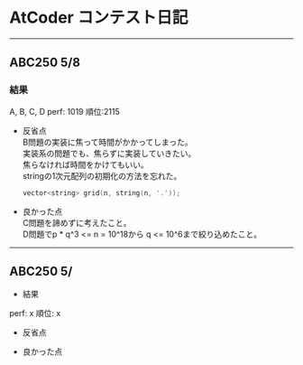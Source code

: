 # AtCoder コンテスト日記

___

## ABC250 5/8

### 結果

A, B, C, D
perf: 1019
順位:2115

- 反省点  
  B問題の実装に焦って時間がかかってしまった。  
  実装系の問題でも、焦らずに実装していきたい。  
  焦らなければ時間をかけてもいい。  
  stringの1次元配列の初期化の方法を忘れた。

  ~~~~cpp
  vector<string> grid(n, string(n, '.'));
  ~~~~

- 良かった点  
  C問題を諦めずに考えたこと。  
  D問題でp * q^3 <= n = 10^18から
  q <= 10^6まで絞り込めたこと。

___

## ABC250 5/

- 結果

perf: x
順位: x

- 反省点

- 良かった点
